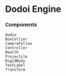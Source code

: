 # Dodoi Engine

### Components
    Audio
    BoxCollier
    CameraFollow
    Controller
    Health
    Projectile
    RigidBody
    TextLabel
    Transform
